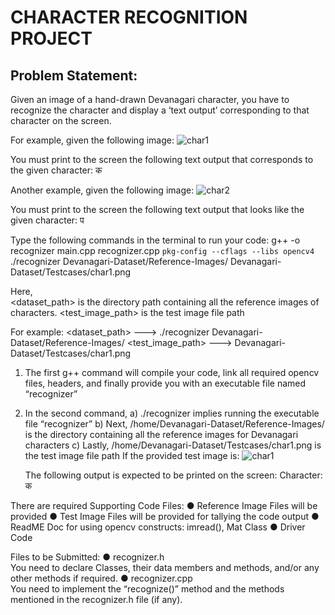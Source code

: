 # CHARACTER RECOGNITION PROJECT 

## Problem Statement: 
Given an image of a hand-drawn Devanagari character, you have to recognize the character and display a ‘text output’ corresponding to that character on the screen.  

For example, given the following image: 
![char1](https://github.com/user-attachments/assets/847b699c-1d04-40b1-be5e-b2653b953823)

You must print to the screen the following text output that corresponds to the 
given character: क 

Another example, given the following image: 
![char2](https://github.com/user-attachments/assets/bef3166d-1b14-48fa-a4e1-a7b6b540b65e)

You must print to the screen the following text output that looks like the given 
character: प 

Type the following commands in the terminal to run your code: 
g++ -o recognizer main.cpp recognizer.cpp `pkg-config --cflags --libs opencv4` 
./recognizer Devanagari-Dataset/Reference-Images/ 
Devanagari-Dataset/Testcases/char1.png 

Here,  
<dataset_path> is the directory path containing all the reference images of characters. 
<test_image_path> is the test image file path 

For example: 
<dataset_path> ---> ./recognizer Devanagari-Dataset/Reference-Images/ 
<test_image_path> ---> Devanagari-Dataset/Testcases/char1.png 

1) The first g++ command will compile your code, link all required opencv files, headers, and finally provide you with an executable file named “recognizer” 
2) In the second command, 
  a) ./recognizer implies running the executable file “recognizer” 
  b) Next, /home/Devanagari-Dataset/Reference-Images/ is the directory containing all the reference images for Devanagari characters 
  c) Lastly, /home/Devanagari-Dataset/Testcases/char1.png is the test image file path 
      If the provided test image is:
     ![char1](https://github.com/user-attachments/assets/9602597d-07d4-4788-a20a-b4b3c02d4dca)

      The following output is expected to be printed on the screen: 
      Character: क
   
There are required Supporting Code Files: 
● Reference Image Files will be provided 
● Test Image Files will be provided for tallying the code output 
● ReadME Doc for using opencv constructs: imread(), Mat Class 
● Driver Code 

Files to be Submitted: 
    ● recognizer.h  
      You need to declare Classes, their data members and methods, and/or any other methods if required. 
    ● recognizer.cpp  
      You need to implement the “recognize()” method and the methods mentioned in the recognizer.h file (if any). 
